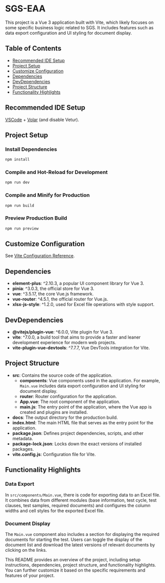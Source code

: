 # SGS-EAA

This project is a Vue 3 application built with Vite, which likely focuses on some specific business logic related to SGS. It includes features such as data export configuration and UI styling for document display.

## Table of Contents
- [Recommended IDE Setup](#recommended-ide-setup)
- [Project Setup](#project-setup)
- [Customize Configuration](#customize-configuration)
- [Dependencies](#dependencies)
- [DevDependencies](#devdependencies)
- [Project Structure](#project-structure)
- [Functionality Highlights](#functionality-highlights)

## Recommended IDE Setup
[VSCode](https://code.visualstudio.com/) + [Volar](https://marketplace.visualstudio.com/items?itemName=Vue.volar) (and disable Vetur).

## Project Setup
### Install Dependencies
```sh
npm install
```

### Compile and Hot-Reload for Development
```sh
npm run dev
```

### Compile and Minify for Production
```sh
npm run build
```

### Preview Production Build
```sh
npm run preview
```

## Customize Configuration
See [Vite Configuration Reference](https://vite.dev/config/).

## Dependencies
- **element-plus**: ^2.10.3, a popular UI component library for Vue 3.
- **pinia**: ^3.0.3, the official store for Vue 3.
- **vue**: ^3.5.17, the core Vue.js framework.
- **vue-router**: ^4.5.1, the official router for Vue.js.
- **xlsx-js-style**: ^1.2.0, used for Excel file operations with style support.

## DevDependencies
- **@vitejs/plugin-vue**: ^6.0.0, Vite plugin for Vue 3.
- **vite**: ^7.0.0, a build tool that aims to provide a faster and leaner development experience for modern web projects.
- **vite-plugin-vue-devtools**: ^7.7.7, Vue DevTools integration for Vite.

## Project Structure
- **src**: Contains the source code of the application.
  - **components**: Vue components used in the application. For example, `Main.vue` includes data export configuration and UI styling for document display.
  - **router**: Router configuration for the application.
  - **App.vue**: The root component of the application.
  - **main.js**: The entry point of the application, where the Vue app is created and plugins are installed.
- **docs**: The output directory for the production build.
- **index.html**: The main HTML file that serves as the entry point for the application.
- **package.json**: Defines project dependencies, scripts, and other metadata.
- **package-lock.json**: Locks down the exact versions of installed packages.
- **vite.config.js**: Configuration file for Vite.

## Functionality Highlights
### Data Export
In `src/components/Main.vue`, there is code for exporting data to an Excel file. It combines data from different modules (base information, test cycle, test clauses, test samples, required documents) and configures the column widths and cell styles for the exported Excel file.

### Document Display
The `Main.vue` component also includes a section for displaying the required documents for starting the test. Users can toggle the display of the document list and download the latest versions of relevant documents by clicking on the links.

This README provides an overview of the project, including setup instructions, dependencies, project structure, and functionality highlights. You can further customize it based on the specific requirements and features of your project.